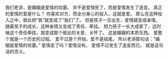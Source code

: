 我们老讲，是婚姻是爱情的坟墓。
并不是爱情死了，而是爱情发生了迭变。
真正的爱情的爱是什么？
你喜欢对方，而全分身心的投入，这就是爱。
那么在这种投入之中，彼此把“我”就变成了“我们”了。
但是孩子一旦出生，爱情就变成亲情。
随着孩子的成长，这种亲情又变成了责任、牵挂。
努力孩子一长大成家了，这时候这个责任牵挂，就变成那个彼此的关爱、关怀了。
这是婚姻的本质东西。
爱整个就是一个历史的过程。
爱不过是个开始，爱不是结尾。
所以老讲那句话：“婚姻是爱情的坟墓。”
爱情走了吗？爱情没有。
爱情不过发生了迭变而已。
就是这句话的含义。